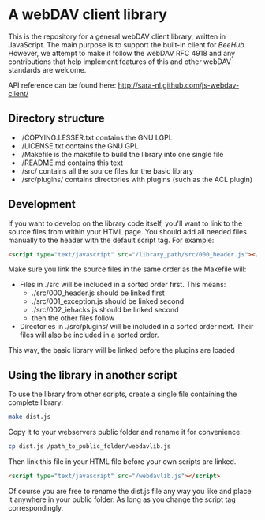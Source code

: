 A webDAV client library
=======================

This is the repository for a general webDAV client library, written in
JavaScript. The main purpose is to support the built-in client for *BeeHub*.
However, we attempt to make it follow the webDAV RFC 4918 and any contributions
that help implement features of this and other webDAV standards are welcome.

API reference can be found here: http://sara-nl.github.com/js-webdav-client/

Directory structure
-------------------

-   ./COPYING.LESSER.txt contains the GNU LGPL
-   ./LICENSE.txt contains the GNU GPL
-   ./Makefile is the makefile to build the library into one single file
-   ./README.md contains this text
-   ./src/ contains all the source files for the basic library
-   ./src/plugins/ contains directories with plugins (such as the ACL plugin)

Development
-----------

If you want to develop on the library code itself, you'll want to link to the
source files from within your HTML page. You should add all needed files
manually to the header with the default script tag. For example:

```html
<script type="text/javascript" src="/library_path/src/000_header.js"></script>
```

Make sure you link the source files in the same order as the Makefile will:

-   Files in ./src will be included in a sorted order first. This means:
    -   ./src/000_header.js should be linked first
    -   ./src/001_exception.js should be linked second
    -   ./src/002_iehacks.js should be linked second
    -   then the other files follow
-   Directories in ./src/plugins/ will be included in a sorted order next. Their
    files will also be included in a sorted order.

This way, the basic library will be linked before the plugins are loaded

Using the library in another script
-----------------------------------

To use the library from other scripts, create a single file containing the
complete library:

```bash
make dist.js
```

Copy it to your webservers public folder and rename it for convenience:

```bash
cp dist.js /path_to_public_folder/webdavlib.js
```

Then link this file in your HTML file before your own scripts are linked.

```html
<script type="text/javascript" src="/webdavlib.js"></script>
```

Of course you are free to rename the dist.js file any way you like and place it
anywhere in your public folder. As long as you change the script tag
correspondingly.
